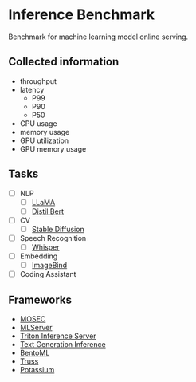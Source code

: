 # Inference Benchmark

Benchmark for machine learning model online serving.

## Collected information

- throughput
- latency
  - P99
  - P90
  - P50
- CPU usage
- memory usage
- GPU utilization
- GPU memory usage

## Tasks

- [ ] NLP
  - [ ] [LLaMA](https://github.com/facebookresearch/llama)
  - [ ] [Distil Bert](https://arxiv.org/abs/1910.01108)
- [ ] CV
  - [ ] [Stable Diffusion](https://huggingface.co/runwayml/stable-diffusion-v1-5)
- [ ] Speech Recognition
  - [ ] [Whisper](https://github.com/openai/whisper)
- [ ] Embedding
  - [ ] [ImageBind](https://github.com/facebookresearch/ImageBind)
- [ ] Coding Assistant

## Frameworks

- [MOSEC](https://github.com/mosecorg/mosec)
- [MLServer](https://github.com/SeldonIO/MLServer)
- [Triton Inference Server](https://github.com/triton-inference-server/python_backend)
- [Text Generation Inference](https://github.com/huggingface/text-generation-inference)
- [BentoML](https://github.com/bentoml/BentoML)
- [Truss](https://github.com/basetenlabs/truss)
- [Potassium](https://github.com/bananaml/potassium)
